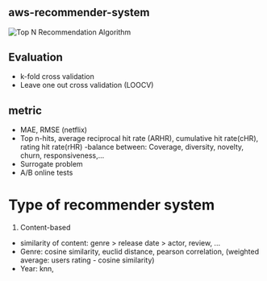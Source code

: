 # 
## aws-recommender-system
![Top N Recommendation Algorithm](https://github.com/user-attachments/assets/e8eda9e1-745c-43f2-8d3d-466da70fb9f0)

## Evaluation 
- k-fold cross validation
- Leave one out cross validation (LOOCV)

## metric
- MAE, RMSE (netflix)
- Top n-hits, average reciprocal hit rate (ARHR), cumulative hit rate(cHR), rating hit rate(rHR)
-balance between: Coverage, diversity, novelty, churn, responsiveness,...
- Surrogate problem
- A/B online tests

# Type of recommender system
1. Content-based 
- similarity of content: genre > release date > actor, review, ...
- Genre: cosine similarity, euclid distance, pearson correlation, (weighted average: users rating - cosine similarity)
- Year: knn,  